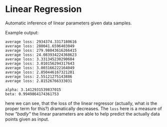 # Linear Regression

Automatic inference of linear parameters given data samples.

Example output:

    average loss: 2934374.3317180616
    average loss: 280041.6596403049
    average loss: 279.98043616266415
    average loss: 24.083934224368623
    average loss: 3.331345230290604
    average loss: 3.010156294317643
    average loss: 3.003166222164049
    average loss: 2.850446167321281
    average loss: 2.55121275143886
    average loss: 2.81526766333031

    alpha: 3.1412931539837015
    beta: 0.9949864174361753


here we can see, that the loss of the linear regressor (actually, what _is_ the proper term for this?) dramatically decreases.
The `loss` here is a measure of how _"badly"_ the linear parameters are able to help predict the actually data points given as input.
